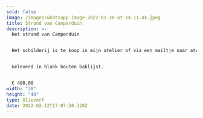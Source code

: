 ```yaml
---
sold: false
image: /images/whatsapp-image-2022-01-30-at-14.11.44.jpeg
title: Strand van Camperduin
description: >-
  H﻿et strand van Camperduin


  Het schilderij is te koop in mijn atelier of via een mailtje naar atelierdegroet@gmail.com


  Geleverd in blank houten baklijst.


  € ﻿490,00
width: "30"
height: "40"
type: Olieverf
date: 2022-02-12T17:07:58.328Z
---
```

